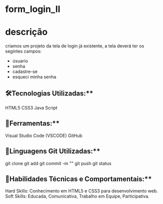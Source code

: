 # form_login_II

# descrição 
criamos um projeto da tela de login já existente, a tela deverá ter os segintes campos:

* úsuario 
* senha 
* cadastre-se 
* esqueci minha senha 


## 🛠️Tecnologias Utilizadas:**
HTML5
CSS3
Java Script

## 🔧Ferramentas:**

Visual Studio Code (VSCODE)
GitHub

## 📁Linguagens Git Utilizadas:**

git clone
git add
git commit -m ""
git push
git status

## 🎁Habilidades Técnicas e Comportamentais:**

Hard Skills: Conhecimento em HTML5 e CSS3 para desenvolvimento web.
Soft Skills: Educada, Comunicativa, Trabalho em Equipe, Participativa.